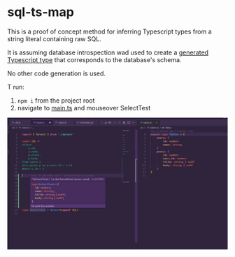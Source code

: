 # sql-ts-map

This is a proof of concept method for inferring Typescript types from a string literal containing raw SQL.

It is assuming database introspection wad used to create a [generated Typescript type](./src/tables.ts) that corresponds to the database's schema.

No other code generation is used.

T run:
1. `npm i` from the project root
1. navigate to [main.ts](./src/main.ts) and mouseover SelectTest

![Types](./parse_poc.png)